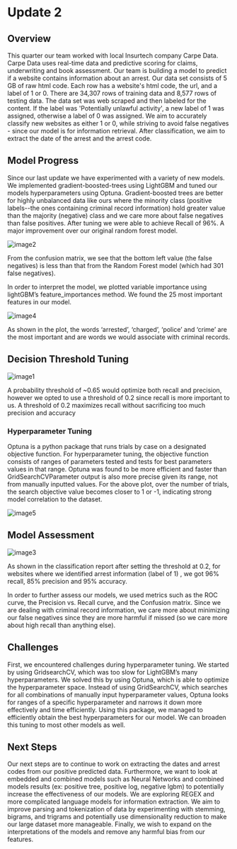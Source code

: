 # Update 2

## Overview

This quarter our team worked with local Insurtech company Carpe Data. Carpe Data uses real-time data and predictive scoring for claims, underwriting and book assessment. Our team is building a model to predict if a website contains information about an arrest. Our data set consists of 5 GB of raw html code. Each row has a website's html code, the url, and a label of 1 or 0. There are 34,307 rows of training data and 8,577 rows of testing data. The data set was web scraped and then labeled for the content. If the label was 'Potentially unlawful activity', a new label of 1 was assigned, otherwise a label of 0 was assigned. We aim to accurately classify new websites as either 1 or 0, while striving to avoid false negatives - since our model is for information retrieval. After classification, we aim to extract the date of the arrest and the arrest code. 

## Model Progress

Since our last update we have experimented with a variety of new models. We implemented gradient-boosted-trees using LightGBM and tuned our models hyperparameters using Optuna. Gradient-boosted trees are better for highly unbalanced data like ours where the minority class (positive labels--the ones containing criminal record information) hold greater value than the majority (negative) class and we care more about false negatives than false positives. After tuning we were able to achieve Recall of 96%. A major improvement over our original random forest model.

![image2](https://user-images.githubusercontent.com/43657731/111241637-c7f3ff80-85ba-11eb-846f-d41156020231.png)

From the confusion matrix, we see that the bottom left value (the false negatives) is less than that from the Random Forest model (which had 301 false negatives).  

In order to interpret the model, we plotted variable importance using lightGBM’s feature_importances method. We found the 25 most important features in our model.

![image4](https://user-images.githubusercontent.com/43657731/111241691-dd692980-85ba-11eb-868d-e0ddcf0c3df6.png)

As shown in the plot, the words ‘arrested’, ‘charged’, ‘police’ and ‘crime’ are the most important and are words we would associate with criminal records. 

## Decision Threshold Tuning

![image1](https://user-images.githubusercontent.com/43657731/111241726-f1149000-85ba-11eb-97b9-c71dc8172a1c.png)

A probability threshold of ~0.65 would optimize both recall and precision, however we opted to use a threshold of 0.2 since recall is more important to us. A threshold of 0.2 maximizes recall without sacrificing too much precision and accuracy

### Hyperparameter Tuning

Optuna is a python package that runs trials by case on a designated objective function. For hyperparameter tuning, the objective function consists of ranges of parameters tested and tests for best parameters values in that range. Optuna was found to be more efficient and faster than GridSearchCVParameter output is also more precise given its range, not from manually inputted values. For the above plot, over the number of trials, the search objective value becomes closer to 1 or -1,  indicating strong model correlation to the dataset.

![image5](https://user-images.githubusercontent.com/43657731/111241943-641e0680-85bb-11eb-87f2-84083acd8e8d.png)



## Model Assessment

![image3](https://user-images.githubusercontent.com/43657731/111242010-831c9880-85bb-11eb-932c-cd545e251070.png)

As shown in the classification report after setting the threshold at 0.2, for websites where we identified arrest information (label of 1) , we got 96% recall, 85% precision and 95% accuracy.

In order to further assess our models, we used metrics such as the ROC curve, the Precision vs. Recall curve, and the Confusion matrix. Since we are dealing with criminal record information, we care more about minimizing our false negatives since they are more harmful if missed (so we care more about high recall than anything else).

## Challenges 

First, we encountered challenges during hyperparameter tuning. We started by using GridsearchCV, which was too slow for LightGBM’s many hyperparameters. We solved this by using Optuna, which is able to optimize the hyperparameter space. Instead of using GridSearchCV, which searches for all combinations of manually input hyperparameter values, Optuna looks for ranges of a specific hyperparameter and narrows it down more effectively and time efficiently. Using this package, we managed to efficiently obtain the best hyperparameters for our model. We can broaden this tuning to most other models as well.

## Next Steps

Our next steps are to continue to work on extracting the dates and arrest codes from our positive predicted data. Furthermore, we want to look at embedded and combined models such as Neural Networks  and combined models results (ex: positive tree, positive log, negative lgbm) to potentially increase the effectiveness of our models. We are exploring REGEX and more complicated language models for information extraction. We aim to improve parsing and tokenization of data by experimenting with stemming, bigrams, and trigrams and potentially use  dimensionality reduction to make our large dataset more manageable. Finally, we wish to expand on the  interpretations of the models and remove any harmful bias from our features. 



